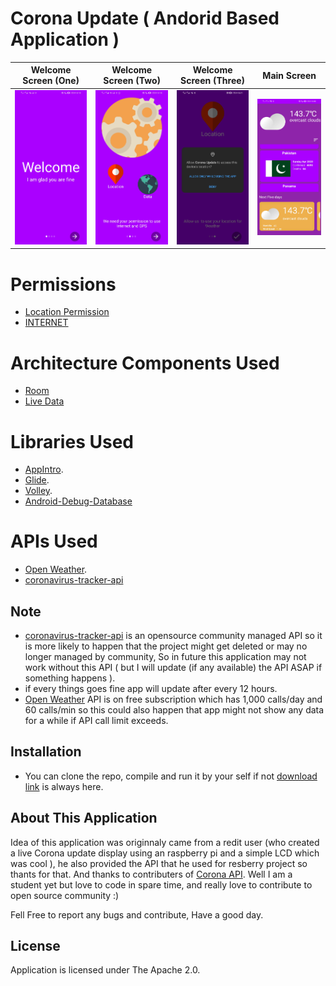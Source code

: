 # Corona Update ( Andorid Based Application )

Welcome Screen (One)           |   Welcome Screen (Two)           |   Welcome Screen (Three)          |   Main Screen 
:-----------------------------:|:--------------------------------:|:---------------------------------:|:-------------------------:
![](Pictures/fragment_one.jpg) |  ![](Pictures/fragment_two.jpg)  |  ![](Pictures/fragment_three.jpg) | ![](Pictures/main_four.jpg)


# Permissions

* [Location Permission](https://developer.android.com/reference/android/Manifest.permission)
* [INTERNET](https://developer.android.com/training/basics/network-ops/connecting)


# Architecture Components Used

*  [Room](https://developer.android.com/topic/libraries/architecture/room)
*  [Live Data ](https://developer.android.com/topic/libraries/architecture/livedata)


# Libraries Used

* [AppIntro](https://github.com/AppIntro/AppIntro).
* [Glide](https://github.com/bumptech/glide).
* [Volley](https://github.com/google/volley).
* [Android-Debug-Database](https://github.com/amitshekhariitbhu/Android-Debug-Database)

 # APIs Used
 * [Open Weather](https://openweathermap.org/).
 * [coronavirus-tracker-api](https://github.com/ExpDev07/coronavirus-tracker-api)
 
 ## Note
  * [coronavirus-tracker-api](https://github.com/ExpDev07/coronavirus-tracker-api) is an opensource community managed API
  so it is more likely to happen that the project might get deleted or may no longer managed by community, So in future this application 
  may not work without this API ( but I will update (if any available) the API ASAP if something happens ). 
  * if every things goes fine app will update after every 12 hours.
  * [Open Weather](https://openweathermap.org/) API is on free subscription which has 1,000 calls/day and 60 calls/min so this could also happen that app might not show any data for a while if API call limit exceeds.
  
## Installation
* You can clone the repo, compile and run it by your self if not [download link](https://www.dropbox.com/s/5t63p8yrcrghgn1/CoronaUpdate.apk?dl=0) is always here.
  
## About This Application
Idea of this application was originnaly came from a redit user (who created a live Corona update display using an raspberry pi
and a simple LCD which was cool ), he also provided the API that he used for resberry project so thants for that.
And thanks to contributers of [Corona API](https://github.com/ExpDev07/coronavirus-tracker-api).
Well I am a student yet but love to code in spare time, and really love to contribute to open source community :)

Fell Free to report any bugs and contribute, Have a good day.


## License
Application is licensed under The Apache 2.0.
